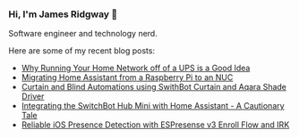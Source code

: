 ### Hi, I'm James Ridgway 👋
Software engineer and technology nerd.

Here are some of my recent blog posts:
  * [Why Running Your Home Network off of a UPS is a Good Idea](https://www.jamesridgway.co.uk/why-running-your-home-network-off-of-a-ups-is-a-good-idea/)
  * [Migrating Home Assistant from a Raspberry Pi to an NUC](https://www.jamesridgway.co.uk/migrating-home-assistant-from-a-raspberry-pi-to-an-nuc/)
  * [Curtain and Blind Automations using SwithBot Curtain and Aqara Shade Driver](https://www.jamesridgway.co.uk/curtain-and-blind-automations-using-swithbot-curtain-and-aqara-shade-driver/)
  * [Integrating the SwitchBot Hub Mini with Home Assistant - A Cautionary Tale](https://www.jamesridgway.co.uk/integrating-the-switchbot-hub-mini-with-home-assistant-a-cautionary-tale/)
  * [Reliable iOS Presence Detection with ESPresense v3 Enroll Flow and IRK](https://www.jamesridgway.co.uk/reliable-ios-presence-detection-with-espresense-v3-enroll-flow-and-irk/)
